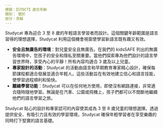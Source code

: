 ```yaml
---
標題：【STDCT】適合年齡
類別： 關於
部分：見解
---
```

Studycat 專為迎合 3 至 8 歲的年輕語言學習者而設計。這個關鍵年齡範圍是語言習得的理想選擇，Studycat 利用這個機會視窗使學習新語言既有趣又有效。


* **安全且無廣告的環境**：對兒童安全且無廣告。在我們的 kidsSAFE 列出的無廣告環境中，您孩子的安全和隱私至關重要。當他們探索專為他們設計的語言學習世界時，享受內心的平靜！所有內容均適合 3 歲及以上兒童。
* **專家設計的活動**：Studycat 的活動由語言和早期教育專家精心設計，確保每節課程都適合發展並適合年輕人。這些活動旨在有效地建立信心和語言技能，使學習過程順利和愉快。
* **離線學習功能**：Studycat 可以在任何地方使用，即使沒有網路連接，非常適合隨時隨地學習。無論是在汽車、公園或飛機上，孩子們都可以不間斷地繼續他們的語言學習之旅。


Studycat 貼心的設計和專家認可的內容使其成為 3 至 8 歲兒童的理想選擇。透過提供安全、有吸引力且有效的學習環境，Studycat 確保年輕學習者在享受樂趣的同時打下堅實的語言基礎。